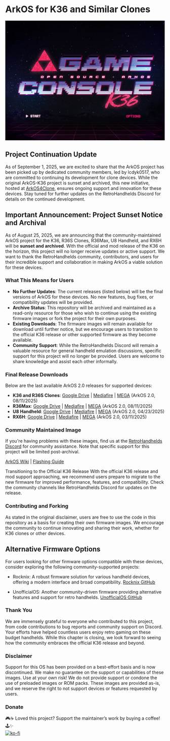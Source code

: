 # ArkOS for K36 and Similar Clones

![ArkOS Logo](https://raw.githubusercontent.com/AeolusUX/ArkOS-K36/refs/heads/main/purple.bmp)

## Project Continuation Update
As of September 1, 2025, we are excited to share that the ArkOS project has been picked up by dedicated community members, led by lcdyk0517, who are committed to continuing its development for clone devices. While the original ArkOS-K36 project is sunset and archived, this new initiative, hosted at [ArkOS4Clone](https://github.com/lcdyk0517/arkos4clone), ensures ongoing support and innovation for these devices. Stay tuned for further updates on the RetroHandhelds Discord for details on the continued development.

## Important Announcement: Project Sunset Notice and Archival

As of August 25, 2025, we are announcing that the community-maintained ArkOS project for the K36, R36S Clones, R36Max, U8 Handheld, and RX6H will be **sunset and archived**. With the official and mod release of the K36 on the horizon, this project will no longer receive updates or active support. We want to thank the RetroHandhelds community, contributors, and users for their incredible support and collaboration in making ArkOS a viable solution for these devices.

### What This Means for Users
- **No Further Updates**: The current releases (listed below) will be the final versions of ArkOS for these devices. No new features, bug fixes, or compatibility updates will be provided.
- **Archive Status**: This repository will be archived and maintained as a read-only resource for those who wish to continue using the existing firmware images or fork the project for their own purposes.
- **Existing Downloads**: The firmware images will remain available for download until further notice, but we encourage users to transition to the official K36 release or other supported firmware as they become available.
- **Community Support**: While the RetroHandhelds Discord will remain a valuable resource for general handheld emulation discussions, specific support for this project will no longer be provided. Users are welcome to share knowledge and assist each other informally.

### Final Release Downloads
Below are the last available ArkOS 2.0 releases for supported devices:
- **K36 and R36S Clones**: [Google Drive](https://drive.google.com/file/d/1GRBk7kGe22DilZiJlWOBtBm2jgtob4qF/view?usp=drive_link) | [Mediafire](https://www.mediafire.com/file/zzznhoq308i5nvi/ArkOS_K36_v2.0_02212025.img.xz/file) | [MEGA](https://mega.nz/file/cAohRCQS#E_yQpzNpzHOoY7PS63j9-6_OU1ibZF3F3CWD1nqacuc) (ArkOS 2.0, 08/11/2025)
- **R36Max**: [Google Drive](https://drive.google.com/file/d/1GeVEGPOteQtgtw0NcLlbRUvTmY8PUzmM/view?usp=sharing) | [Mediafire](https://www.mediafire.com/file/tejgralrcpsvamk/ArkOS_R36Max_v2.0_08112025.img.xz/file) | [MEGA](https://mega.nz/file/dFgHyTyA#3tPr041sWdYxoL8-Jc3PZy_XhrFtukVhsZBpO5gvFds) (ArkOS 2.0, 08/11/2025)
- **U8 Handheld**: [Google Drive](https://drive.google.com/file/d/1xpByPJJhKn7TOQxCrALWYDLdygdTyR6H/view?usp=drive_link) | [Mediafire](https://www.mediafire.com/file/8wqjegrjmmj0v53/ArkOS_U8_v2.0_02212025.img.xz/file) | [MEGA](https://mega.nz/file/KKAUTBID#tFQReBbI7YyFEMQaPC4ZyHWgXZ9jsQp6qcBHrapo7M4) (ArkOS 2.0, 04/23/2025)
- **RX6H**: [Google Drive](https://drive.google.com/file/d/1Co_MGen388ubQ4jEXiy6kRYPsap-3h1j/view?usp=drive_link) | [Mediafire](https://www.mediafire.com/file/7hzzr4t0bn7u6yc/ArkOS_RX6H_v2.0_03112025.img.xz/file) | [MEGA](https://mega.nz/file/0sxwkSKC#7DIcsVcqW6kHuK4ggPGJJ2EohBI08NqxE9tQ5Kaj0vM) (ArkOS 2.0, 03/11/2025)

### Community Maintained Image
If you're having problems with these images, find us at the [RetroHandhelds Discord](https://discord.gg/RetroHandhelds) for community assistance. Note that specific support for this project will be limited post-archival.

[ArkOS Wiki](https://github.com/christianhaitian/arkos/wiki) | [Flashing Guide](https://ko-fi.com/post/Installation-Guide-for-ArkOS-v2-0-01272024-J3J6TVPH1)

Transitioning to the Official K36 Release
With the official K36 release and mod support approaching, we recommend users prepare to migrate to the new firmware for improved performance, features, and compatibility. Check the community channels like RetroHandhelds Discord for updates on the release.

### Contributing and Forking
As stated in the original disclaimer, users are free to use the code in this repository as a basis for creating their own firmware images. We encourage the community to continue innovating and sharing their work, whether for K36 clones or other devices.

## Alternative Firmware Options

For users looking for other firmware options compatible with these devices, consider exploring the following community-supported projects:

- Rocknix: A robust firmware solution for various handheld devices, offering a modern interface and broad compatibility.
[Rocknix GitHub](https://github.com/stolen/r.nix-distribution/releases)

- UnofficialOS: Another community-driven firmware providing alternative features and support for retro handhelds. 
[UnofficialOS GitHub](https://github.com/RetroGFX/UnofficialOS/releases)

### Thank You
We are immensely grateful to everyone who contributed to this project, from code contributions to bug reports and community support on Discord. Your efforts have helped countless users enjoy retro gaming on these budget handhelds. While this chapter is closing, we look forward to seeing how the community embraces the official K36 release and beyond.

### Disclaimer
Support for this OS has been provided on a best-effort basis and is now discontinued. We make no guarantee on the support or capabilities of these images. Use at your own risk! We do not provide support or condone the use of preloaded images or ROM packs. These images are provided as-is, and we reserve the right to not support devices or features requested by users.

### Donate
🎮☕ Loved this project? Support the maintainer’s work by buying a coffee! 🕹️✨  
[![ko-fi](https://ko-fi.com/img/githubbutton_sm.svg)](https://ko-fi.com/R5R7TMKNX)



